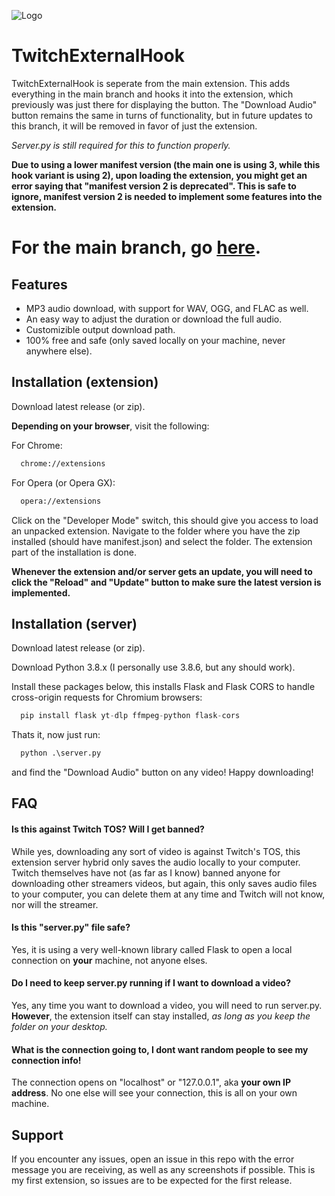 ![Logo](https://i.ibb.co/V0m6xj34/Untitled-1.jpg)

# TwitchExternalHook

TwitchExternalHook is seperate from the main extension. This adds everything in the main branch and hooks it into the extension, which previously was just there for displaying the button. The "Download Audio" button remains the same in turns of functionality, but in future updates to this branch, it will be removed in favor of just the extension.

*Server.py is still required for this to function properly.*

**Due to using a lower manifest version (the main one is using 3, while this hook variant is using 2), upon loading the extension, you might get an error saying that "manifest version 2 is deprecated". This is safe to ignore, manifest version 2 is needed to implement some features into the extension.**

# **For the main branch, go [here](https://github.com/DrGear/TwitchExternal).**


## Features

- MP3 audio download, with support for WAV, OGG, and FLAC as well.
- An easy way to adjust the duration or download the full audio.
- Customizible output download path.
- 100% free and safe (only saved locally on your machine, never anywhere else).


## Installation (extension)

Download latest release (or zip).

**Depending on your browser**, visit the following:

For Chrome:

```bash
  chrome://extensions
```
For Opera (or Opera GX):
```bash
  opera://extensions
```

Click on the "Developer Mode" switch, this should give you access to load an unpacked extension. Navigate to the folder where you have the zip installed (should have manifest.json) and select the folder. The extension part of the installation is done.

**Whenever the extension and/or server gets an update, you will need to click the "Reload" and "Update" button to make sure the latest version is implemented.**



## Installation (server)

Download latest release (or zip).

Download Python 3.8.x (I personally use 3.8.6, but any should work).

Install these packages below, this installs Flask and Flask CORS to handle cross-origin requests for Chromium browsers:


```python
  pip install flask yt-dlp ffmpeg-python flask-cors
```

Thats it, now just run:
```python
  python .\server.py
```
and find the "Download Audio" button on any video! Happy downloading!
## FAQ

#### Is this against Twitch TOS? Will I get banned?

While yes, downloading any sort of video is against Twitch's TOS, this extension server hybrid only saves the audio locally to your computer. Twitch themselves have not (as far as I know) banned anyone for downloading other streamers videos, but again, this only saves audio files to your computer, you can delete them at any time and Twitch will not know, nor will the streamer.

#### Is this "server.py" file safe?

Yes, it is using a very well-known library called Flask to open a local connection on **your** machine, not anyone elses. 

#### Do I need to keep server.py running if I want to download a video?

Yes, any time you want to download a video, you will need to run server.py. **However**, the extension itself can stay installed, *as long as you keep the folder on your desktop.*

#### What is the connection going to, I dont want random people to see my connection info!

The connection opens on "localhost" or "127.0.0.1", aka **your own IP address**. No one else will see your connection, this is all on your own machine.


## Support

If you encounter any issues, open an issue in this repo with the error message you are receiving, as well as any screenshots if possible. This is my first extension, so issues are to be expected for the first release.

